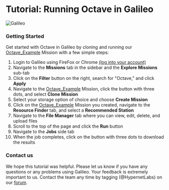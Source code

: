 # Tutorial: Running Octave in Galileo

![Galileo](images/octave/octave.gif)

### Getting Started

Get started with Octave in Galileo by cloning and running our [Octave_Example](https://galileo.hypernetlabs.io/public-missions/bdb8b995-d267-41a6-8449-f6f87884e021) Mission with a few simple steps:

1.	Login to Galileo using FireFox or Chrome [(log into your account)](http://galileo.hypernetlabs.io/)
2.	Navigate to the **Missions** tab in the sidebar and the **Explore Missions** sub-tab
3.	Click on the **Filter** button on the right, search for "Octave," and click **Apply**
4.	Navigate to the [Octave_Example](https://galileo.hypernetlabs.io/public-missions/bdb8b995-d267-41a6-8449-f6f87884e021) Mission, click the button with three dots, and select **Clone Mission**
5.	Select your storage option of choice and choose **Create Mission**
6.	Click on the [Octave_Example](https://galileo.hypernetlabs.io/public-missions/bdb8b995-d267-41a6-8449-f6f87884e021) Mission you created, navigate to the **Resource Finder** tab, and select a **Recommended Station**
7.	Navigate to the **File Manager** tab where you can view, edit, delete, and upload files
8.	Scroll to the top of the page and click the **Run** button
9.	Navigate to the **Jobs** side tab
10.	When the job completes, click on the button with three dots to download the results

### Contact us

We hope this tutorial was helpful. Please let us know if you have any questions or any problems using Galileo. Your feedback is extremely important to us. Contact the team any time by tagging (@HypernetLabs) on our [forum](https://galileo-forum.hypernetlabs.io).
